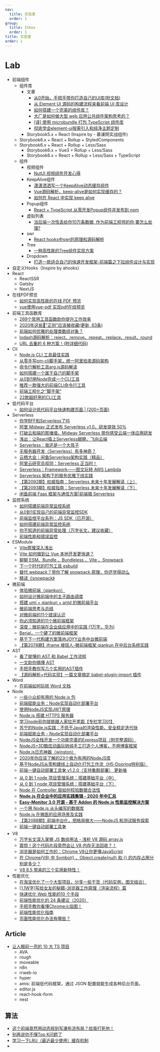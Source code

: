 ```yaml
---
nav:
  title: 实验室
  order: 1
group:
  title: Inbox
  order: 1
title: 实验室
order: 1
---
```


# Lab

- 前端组件
  - 组件库
    - 文章
      - [从0开始，手把手带你打造自己的UI库(附文档)](https://juejin.im/post/6856213306920468493?utm_source=gold_browser_extension)
      - [从 Element UI 源码的构建流程来看前端 UI 库设计](https://juejin.im/post/5ef173c051882565bf507c2d?utm_source=gold_browser_extension)
      - [如何搭建一个完美的组件库？](https://mp.weixin.qq.com/s/37UpVIk8KLBTz4m7TSWYpQ)
      - [大厂是如何做大型 web 应用公共组件架构思考的？](https://mp.weixin.qq.com/s/pz-DY1QHAMbIJntRDvR5xA)
      - [[译] 使用 microbundle 打包 TypeScript 组件库](https://cloud.tencent.com/developer/article/1676230)
      - [彻底学会element-ui按需引入和纯净主题定制](https://mp.weixin.qq.com/s/Jx7kv9VUbvoT2LDET9Oy4Q)
    - Storybook5.x + React (Inspire by - 慕课网实战组件)
  - Storybook6.x + React + Rollup + StyledComponents
  - Storybook6.x + React + Rollup + Less/Sass
    - Storybook6.x + Vue3 + Rollup + Less/Sass
    - Storybook6.x + React + Rollup + Less/Sass + TypeScript
  - 组件
    - 视频组件
      - [NutUI 视频组件开发心得](https://juejin.im/post/5ed9ac676fb9a047cd65c9c6)
    - KeepAlive组件
      - [潇潇洒洒写一个KeepAlive动态缓存组件](https://juejin.im/post/5eddaa09f265da76f30e6215)
      - [Vue源码解析，keep-alive是如何实现缓存的？](https://mp.weixin.qq.com/s/m1hkczyqHz14ri_oC082fw)
      - [如何在 React 中实现 keep alive](https://mp.weixin.qq.com/s/1zUvJv_Av0BbcNWsdNNjHg)
    - Popup组件
      - [React + TypeScript 从零开发Popup组件并发布到 npm](https://juejin.im/post/6844904162497757192)
    - 虚拟列表
      - [当后端一次性丢给你10万条数据, 作为前端工程师的你,要怎么处理?](https://juejin.im/post/5edf34c4f265da76e609ed00?utm_source=gold_browser_extension)
    - swr
      - [React hooks中swr的原理和源码解析](https://mp.weixin.qq.com/s/1WTi-AtLD2ek5bShgsnPfA)
    - Tree
      - [一种高性能的Tree组件实现方案](https://mp.weixin.qq.com/s/mszdritxSxwJEergIN77xw)
    - Dropdown
      - [打造一款适合自己的快速开发框架-前端篇之下拉组件设计与实现](https://juejin.im/post/5ef43301f265da22cb481369?utm_source=gold_browser_extension)
- 自定义Hooks（Inspire by ahooks）
- React
  - ReactSSR
  - Gatsby
  - NextJS
- 在线PDF预览
  - [如何实现高性能的在线 PDF 预览](https://juejin.im/post/5ed3974ae51d45784d7ca7a5?utm_source=gold_browser_extension)
  - [vue使用vue-pdf 实现pdf在线预览](https://mp.weixin.qq.com/s/Lf5hiFYMVuTaEsYENMyvOw)
- 前端工具函数库
  - [269个常用工具函数助你提升工作效率](https://segmentfault.com/a/1190000022858798)
  - [2020年这些🍔"正则"应该被收藏(更新, 63条)](https://juejin.im/post/5edd89936fb9a047970688a8)
  - [前端如何优雅的处理类数组对象？](https://mp.weixin.qq.com/s/_XnKPi9-Q3CU9ETS_OXf2Q)
  - [lodash源码解析：reject、remove、repeat、replace、result、round](https://juejin.im/post/6873776068055007245?utm_source=gold_browser_extension)
  - [URL 去重的 6 种方案！(附详细代码)](https://mp.weixin.qq.com/s/13gVM8ufQN-qrVdAA_yvLQ)
- Cli
  - [Node.js CLI 工具最佳实践](https://cloud.tencent.com/developer/article/1595194)
  - [从零手写pm-cli脚手架，统一阿里拍卖源码架构](https://juejin.im/post/5f05bca3e51d4534ac1e4f1e)
  - [命令行解析工具arg.js源码解读](https://juejin.im/post/5f1bc2e06fb9a07ea01a2ceb?utm_source=gold_browser_extension)
  - [如何搭建一个属于自己的脚手架](https://juejin.im/post/6866435508487225358?utm_source=gold_browser_extension)
  - [从0到1用Node完成一个CLI工具](https://mp.weixin.qq.com/s/AM7OFRv7Zc8oj_YAAWsnbQ)
  - [推荐一款强大的前端CLI命令行工具](https://juejin.im/post/6868086704960438280?utm_source=gold_browser_extension)
  - [前端工程化之“脚手架”](https://mp.weixin.qq.com/s/Hjoph0kMTBs4Axt_benSnA)
  - [22款超好用的CLI工具](https://mp.weixin.qq.com/s/3jkGlPW7LaTkfMvr5IkvxA)
- 低代码平台
  - [如何设计低代码平台快速构建页面 | (200+页面)](https://juejin.im/post/6855579207448133646?utm_source=gold_browser_extension)
- Serverless
  - [你学BFF和Serverless了吗](https://juejin.im/post/5ee0635de51d4578740f76ae?utm_source=gold_browser_extension)
  - [阿里 Midway 正式发布 Serverless v1.0，研发提效 50%](https://mp.weixin.qq.com/s/Zh33-usiMcvCWGw6aBGuhg)
  - [打破云和端的那堵墙，Midway Serverless 带你感受云端一体应用研发](https://mp.weixin.qq.com/s/mEa-w8yw03c5tj6e5Mdu_Q)
  - [浅出：让React插上Serverless翅膀，飞向云端](https://mp.weixin.qq.com/s/DB5IeA1t5Kds6Qo_VEX2MA)
  - [Serverless：我还是一个大孩子](https://mp.weixin.qq.com/s/s6XIHmZBvWEvyY46s5Lbsg)
  - [无服务器开发（Serverless）有多神奇？](https://mp.weixin.qq.com/s/4JRfYo8fuqayCi_KhlgAUA)
  - [云栖大会｜闲鱼Serverless架构实践（精品）](https://mp.weixin.qq.com/s/6UY3q-uZzasPTruFAiq6Ug)
  - [阿里云研究员叔同：Serverless 正当时！](https://mp.weixin.qq.com/s/wmIdltVRgiwvRpylqKJ1sg)
  - [Serverless｜Framework——图文玩转 AWS Lambda](https://mp.weixin.qq.com/s/rRWc3CieJKU36CT4zu7A4A)
  - [Serverless 架构下的服务优雅下线实践](https://mp.weixin.qq.com/s/bCXQEJicWNHBcTD_HWNmiQ)
  - [【第2092期】权威指南：Serverless 未来十年发展解读（上）](https://mp.weixin.qq.com/s/AqO8ao4bVBwmRGf4wdK09g)
  - [【第2093期】权威指南：Serverless 未来十年发展解读（下）](https://mp.weixin.qq.com/s/dLxqZyHGC1K2sz-bYcPrNg)
  - [闲鱼前端 Faas 框架与通信方案|前端搞 Serverless](https://juejin.im/post/5ee81625f265da76ce579f31?utm_source=gold_browser_extension)
- 监控系统
	- [如何搭建前端异常监控系统](https://juejin.im/post/5f0145d9f265da22e77c0985?utm_source=gold_browser_extension)
	- [从0到1实现自己的前端异常监控SDK](https://juejin.im/post/6856366626750038023?utm_source=gold_browser_extension)
	- [前端监控平台系列：JS SDK（已开源）](https://juejin.im/post/6862559324632252430?utm_source=gold_browser_extension)
	- [如何搭建前端异常监控系统](https://juejin.im/post/5f0145d9f265da22e77c0985?utm_source=gold_browser_extension)
	- [你不知道的前端异常处理（万字长文，建议收藏）](https://mp.weixin.qq.com/s/wyfcSjGvgDU-iuPm8k7exQ)
	- [前端性能和错误监控](https://mp.weixin.qq.com/s/f8l9BVUNcfb_pMT9mE-s_Q)
- ESModule
  - [Vite原理深入浅出](https://mp.weixin.qq.com/s/Jy-YMg--lkXa8qlKEMJ4KA)
  - [Vite 如何做到让 Vue 本地开发更快速？](https://mp.weixin.qq.com/s/9pH1PW6iP5fKJavpAPdciA)
  - [聊聊 ESM、Bundle 、Bundleless 、Vite 、Snowpack](https://mp.weixin.qq.com/s/DkOHjCAdTk3uy4lBnrUESQ)
  - [下一个时代的打包工具 esbuild](https://mp.weixin.qq.com/s/NxIU7jw8u1jq7826hMVm4Q)
  - [替代 webpack？带你了解 snowpack 原理，你还学得动么](https://mp.weixin.qq.com/s/Mj0ukGnHPGW8rQR3FIB1CA)
  - [精读《snowpack》](https://mp.weixin.qq.com/s/BKS3g47Im1imrkI55JjWSg)
- 微前端
  - [体验微前端（qiankun）](https://juejin.im/post/5ed70bf35188254348576b4e)
  - [如何设计微前端中的主子路由调度](https://blog.csdn.net/alitech2017/article/details/106901454)
  - [搭建 umi + qiankun + antd 的微前端平台](https://juejin.im/post/6869220236886245383?utm_source=gold_browser_extension)
  - [微前端思考与总结](https://mp.weixin.qq.com/s/YTiJ4UBgZs2om2SI6TUcmQ)
  - [对微前端的11个错误认识](https://mp.weixin.qq.com/s/QtZVYZ5Y5Yt4r07GE5JMEA)
  - [你必须知道的11个微前端框架](https://mp.weixin.qq.com/s/gtyD1v6UiIWyDV949KePVQ)
  - [深度：微前端在企业级应用中的实践 (1万字，华为)](https://mp.weixin.qq.com/s/_QRdhtukdi76z0OnAIB8oQ)
  - [Berial，一个硬了的微前端框架](https://juejin.im/post/6856170280600109064?utm_source=gold_browser_extension#heading-3)
  - [基于下一代构建方案落地JOYY业务中台微前端](https://juejin.im/post/5f0c351af265da230d323f8a?utm_source=gold_browser_extension)
  - [【第2078期】iframe 接班人-微前端框架 qiankun 在中后台系统实践](https://mp.weixin.qq.com/s/duUxw82DizU15vqRrL_iOw)
- AST
  - [看了就懂的 AST 和 Babel 工作流程](https://mp.weixin.qq.com/s/m-EJljsARM5dUlu-IXJnKQ)
  - [一文助你搞懂 AST](https://mp.weixin.qq.com/s/SbrDCjzREFf9PSZKn2d66Q)
  - [手把手教你写几个实用的AST插件](https://mp.weixin.qq.com/s/-CC2a31NgrsUZCYrfTI-Dg)
  - [【源码解析+代码实现】一篇文章搞定 babel-plugin-import 插件](https://juejin.im/post/5eefff756fb9a0589b027d97?utm_source=gold_browser_extension)
- Word
  - [在前端如何玩转 Word 文档](https://juejin.im/post/5f0b34f85188252e6c60ec85)
- Node
  - [一些小众却有用的 Node.js 包](https://mp.weixin.qq.com/s/yeGZPxhdcaL8TC2FmSVjMw)
  - [前端赋能业务：Node实现自动化部署平台](https://mp.weixin.qq.com/s/YQD2W7h5WcGugIOVOd3lGg)
  - [使用NodeJS实现JWT原理](https://mp.weixin.qq.com/s/LawbDakuqmOLKaW0xBbzGg)
  - [Node.js 搭建 HTTPS 服务器](https://mp.weixin.qq.com/s/Eq3M51L6lPBo25v4VVxXXw)
  - [学习node前你就能跟人家拉开差距【专栏学习01】](https://mp.weixin.qq.com/s/-oA516rdPNizjCwHhAjtXA)
  - [苏宁的Node.js实践：不低于Java的渲染性能、安全稳定迭代快](https://mp.weixin.qq.com/s/qQJ4j1JvsHabf6cx1f2H-Q)
  - [前端赋能业务 - Node实现自动化部署平台](https://mp.weixin.qq.com/s/fJTFK3Uy9MP488EmjNoLgw)
  -  [NodeJS全栈开发一个功能完善的Express项目（附完整源码）](https://juejin.im/post/5ef0a38af265da0291786b6e?utm_source=gold_browser_extension)
  -  [NodeJS+3D酷炫动画玩转纯手工打造个人博客，不用博客框架](https://juejin.im/post/5f1298da5188252e397eed2f?utm_source=gold_browser_extension#heading-22)
  -  [Node.js日志神器（winston）](https://juejin.im/post/6865926810061045774?utm_source=gold_browser_extension)
  -  [2020年你应该了解的23个极为有用的NodeJS库](https://juejin.im/post/6868616801513799687?utm_source=gold_browser_extension)
  -  [基于NodeJS从零构建线上自动化打包工作流（H5-Dooring特别版）](https://juejin.im/post/6875120334602371085)
  -  [前端一键自动部署工具🛠 v1.2.0（支持集群部署） 更新咯](https://juejin.im/post/6880792496444538887)
  -  [从 0 到 1 node 项目管理系统：搭建基础平台（中）](https://juejin.im/post/6858847833467371534?utm_source=gold_browser_extension)
  - [从 0 到 1 node 项目管理系统：搭建基础平台（下）](https://juejin.im/post/6861495065378832398?utm_source=gold_browser_extension)
  - [Node 在 Controller 层如何校验数据合法性](https://juejin.im/post/6865802427098988551?utm_source=gold_browser_extension)
  - [**Node.js 在企业中的应用实践集锦 - 2020 年中汇总**](https://cnodejs.org/topic/5efb4c5d13f8b244e57cc632)
  - [ **Easy-Monitor 3.0 开源 - 基于 Addon 的 Node.js 性能监控解决方案**](https://cnodejs.org/topic/5ee1ee83b703280f0bcb922a)
  - [一个用 Node.js 从头编写的数据库](https://segmentfault.com/a/1190000023953256)
  - [Node.js 在微医的应用场景及实践](https://mp.weixin.qq.com/s/7RuQq1mTn7jiuPfqGKDD0A)
  -  [【第2088期】前端中台化，把格局做大——NodeJS 和测试服务探索](https://mp.weixin.qq.com/s/3Ukere2IY8T624WRFgspWg)
  -  [前端一键自动部署工具🛠](https://juejin.im/post/6872914108979609614?utm_source=gold_browser_extension)
- V8
  - [万字长文深入掌握 JS 数组用法 - 浅析 V8 源码 array.js](https://mp.weixin.qq.com/s/4yFqof8_q7kLzo6WSD5Mrw)
  - [震惊！这个代码片段竟然会让 V8 内存无法回收？！](https://mp.weixin.qq.com/s/rKITSLt94CJamIlh73ovGQ)
  - [浏览器是如何工作的：Chrome V8让你更懂JavaScript](https://mp.weixin.qq.com/s/aRPMwmm-8xaDW49ywy9MMA)
  - [在 Chrome(V8) 中 Symbol() 、Object.create(null) 和 {} 的内存占用分别是多少？](https://mp.weixin.qq.com/s/6URRQKNhG7cDfVAPU0iIyg)
  - [V8 8.5 带来的三个实用新特性！](https://mp.weixin.qq.com/s/E-T2ACyjdTlg_dLAvtKbeQ)
- 性能优化
  - [在淘宝优化了一个大型项目，分享一些干货（代码实例，图文结合）](https://juejin.im/post/5edd942af265da76f8601199?utm_source=gold_browser_extension)
  - [[1.1W字]写给女友的秘籍-浏览器工作原理（渲染流程）篇](https://juejin.im/post/5f05d12a5188252e8406e37b?utm_source=gold_browser_extension)
  - [快速优化 Web 性能的10 个手段](https://mp.weixin.qq.com/s/nwK_uiKQrFIYolkHGFhgBw)
  - [前端性能优化的 24 条建议（2020）](https://mp.weixin.qq.com/s/H-NgSLg3PqYxelyLOgIVeQ)
  - [手把手教你看懂Chrome火焰图！](https://mp.weixin.qq.com/s/buPIEAe20K44eFLsFRaHgA)
  - [前端性能优化指南](https://mp.weixin.qq.com/s/huPucMTKdfVajcPGXfB38g)
  - [页面性能优化办法有哪些？](https://mp.weixin.qq.com/s/bd7Ste_8d8nONDtTDnefmA)


## Article

- [让人眼前一亮的 10 大 TS 项目](https://mp.weixin.qq.com/s/bXCqLjPWn-hZOIUuCqAkiw)
  - AVA
  - rough
  - moveable
  - n8n
  - rrweb-io
  - hyper
  - amis: 前端低代码框架，通过 JSON 配置就能生成各种后台页面。
  - editor.js
  - react-hook-form
  - nest

## 算法

- [这个前端竟然用动态规划写瀑布流布局？给我打死他！](https://juejin.im/post/5ed5b9a26fb9a047a07f2c30)
- [别再说你不懂Top K问题了](https://mp.weixin.qq.com/s/tYUcigO8b4y59Pg7v6imzw)
- [学习一下LRU（最近最少使用）缓存机制](https://juejin.im/post/6856673818530807821?utm_source=gold_browser_extension)
- 
